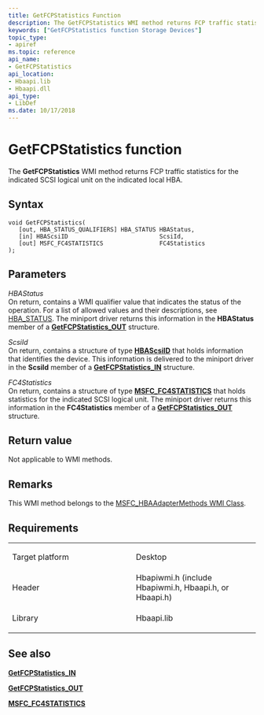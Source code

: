 ```yaml
---
title: GetFCPStatistics Function
description: The GetFCPStatistics WMI method returns FCP traffic statistics for the indicated SCSI logical unit on the indicated local HBA.
keywords: ["GetFCPStatistics function Storage Devices"]
topic_type:
- apiref
ms.topic: reference
api_name:
- GetFCPStatistics
api_location:
- Hbaapi.lib
- Hbaapi.dll
api_type:
- LibDef
ms.date: 10/17/2018
---
```


# GetFCPStatistics function


The **GetFCPStatistics** WMI method returns FCP traffic statistics for the indicated SCSI logical unit on the indicated local HBA.

## Syntax

```ManagedCPlusPlus
void GetFCPStatistics(
   [out, HBA_STATUS_QUALIFIERS] HBA_STATUS HBAStatus,
   [in] HBAScsiID                          ScsiId,
   [out] MSFC_FC4STATISTICS                FC4Statistics
);
```

## Parameters

*HBAStatus*   
On return, contains a WMI qualifier value that indicates the status of the operation. For a list of allowed values and their descriptions, see [HBA\_STATUS](hba-status.md). The miniport driver returns this information in the **HBAStatus** member of a [**GetFCPStatistics\_OUT**](/windows-hardware/drivers/ddi/hbapiwmi/ns-hbapiwmi-_getfcpstatistics_out) structure.

*ScsiId*   
On return, contains a structure of type [**HBAScsiID**](/windows-hardware/drivers/ddi/hbapiwmi/ns-hbapiwmi-_hbascsiid) that holds information that identifies the device. This information is delivered to the miniport driver in the **ScsiId** member of a [**GetFCPStatistics\_IN**](/windows-hardware/drivers/ddi/hbapiwmi/ns-hbapiwmi-_getfcpstatistics_in) structure.

*FC4Statistics*   
On return, contains a structure of type [**MSFC\_FC4STATISTICS**](/windows-hardware/drivers/ddi/hbapiwmi/ns-hbapiwmi-_msfc_fc4statistics) that holds statistics for the indicated SCSI logical unit. The miniport driver returns this information in the **FC4Statistics** member of a [**GetFCPStatistics\_OUT**](/windows-hardware/drivers/ddi/hbapiwmi/ns-hbapiwmi-_getfcpstatistics_out) structure.

## Return value

Not applicable to WMI methods.

## Remarks

This WMI method belongs to the [MSFC\_HBAAdapterMethods WMI Class](msfc-hbaadaptermethods-wmi-class.md).

## Requirements

<table>
<colgroup>
<col width="50%" />
<col width="50%" />
</colgroup>
<tbody>
<tr class="odd">
<td align="left"><p>Target platform</p></td>
<td align="left">Desktop</td>
</tr>
<tr class="even">
<td align="left"><p>Header</p></td>
<td align="left">Hbapiwmi.h (include Hbapiwmi.h, Hbaapi.h, or Hbaapi.h)</td>
</tr>
<tr class="odd">
<td align="left"><p>Library</p></td>
<td align="left">Hbaapi.lib</td>
</tr>
</tbody>
</table>

## <span id="see_also"></span>See also


[**GetFCPStatistics\_IN**](/windows-hardware/drivers/ddi/hbapiwmi/ns-hbapiwmi-_getfcpstatistics_in)

[**GetFCPStatistics\_OUT**](/windows-hardware/drivers/ddi/hbapiwmi/ns-hbapiwmi-_getfcpstatistics_out)

[**MSFC\_FC4STATISTICS**](/windows-hardware/drivers/ddi/hbapiwmi/ns-hbapiwmi-_msfc_fc4statistics)

 

